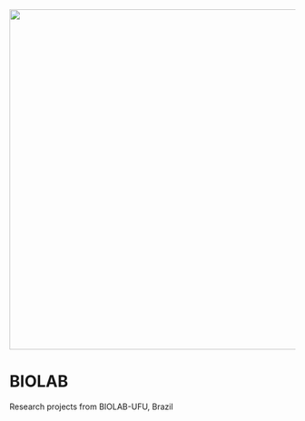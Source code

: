 <img src="http://www.biolab.eletrica.ufu.br/Images/Recursos/Logos/newLogoBioLab_NameLong_Eng.png" width="600">

# BIOLAB

Research projects from BIOLAB-UFU, Brazil

